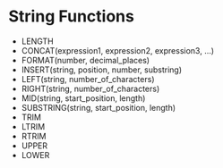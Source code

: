 # String Functions

* LENGTH
* CONCAT(expression1, expression2, expression3, ...)
* FORMAT(number, decimal_places)
* INSERT(string, position, number, substring)
* LEFT(string, number_of_characters)
* RIGHT(string, number_of_characters)
* MID(string, start_position, length)
* SUBSTRING(string, start_position, length)
* TRIM
* LTRIM
* RTRIM
* UPPER
* LOWER
